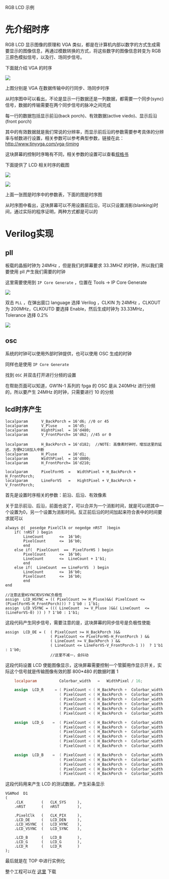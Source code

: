 RGB LCD 示例

# 先介绍时序

RGB LCD 显示图像的原理和 VGA 类似，都是在计算机内部以数字的方式生成需要显示的图像信息，再通过模数转换的方式，将这些数字的图像信息转变为 RGB 三原色模拟信号，以及行、场同步信号。

下面就介绍 VGA 的时序

![](./../../../assets/examples/lcd_pjt_1.png)

上图分别是 VGA 在数据传输中的行同步、场同步时序

从时序图中可以看出，不论是显示一行数据还是一列数据，都需要一个同步(sync)信号，数据的传输需要在两个同步信号的脉冲之间完成

每一行的数据包括显示前沿(back porch)、有效数据(active viedo)、显示后沿(front porch)

其中的有效数据就是我们常说的分辨率，而显示前后沿的参数需要参考具体的分辨率与帧数进行设置，相关参数可以参考典型参数，链接在此： http://www.tinyvga.com/vga-timing

这块屏幕的控制时序略有不同，相关参数的设置可以查看[规格书](./../../../assets/files/AT050TN43.pdf)

下面提供了 LCD 相关时序的截图

![](./../../../assets/examples/lcd_pjt_2.png)

![](./../../../assets/examples/lcd_pjt_3.png)

上面一张图是时序中的参数表，下面的图是时序图

从时序图中看出，这块屏幕可以不用设置前后沿，可以只设置消影(blanking)时间，通过实际的程序证明，两种方式都是可以的

# Verilog实现

## pll

板载的晶振时钟为 24MHz ，但是我们的屏幕要求 33.3MHZ 的时钟，所以我们需要使用 pll 产生我们需要的时钟

这里需要使用到 `IP Core Generate` ，位置在 Tools -> IP Core Generate

![](./../../../assets/examples/lcd_pjt_4.png)

双击 `PLL` ，在弹出窗口 language 选择 Verilog ，CLKIN 为 24MHz ，CLKOUT 为 200MHz，CLKOUTD 要选择 Enable，然后生成时钟为 33.33MHz，Tolerance 选择 0.2%

![](./../../../assets/examples/lcd_pjt_5.png)

## osc

系统的时钟可以使用外部时钟提供，也可以使用 OSC 生成的时钟

同样也是使用 `IP Core Generate`

找到 `OSC` 并双击打开进行分频的设置

在帮助页面可以知道，GW1N-1 系列的 fpga 的 OSC 是从 240MHz 进行分频的，所以要产生 24MHz 的时钟，只需要进行 10 的分频

## lcd时序产生

```
localparam      V_BackPorch = 16'd6; //0 or 45
localparam      V_Pluse 	= 16'd5; 
localparam      HightPixel  = 16'd480;
localparam      V_FrontPorch= 16'd62; //45 or 0

localparam      H_BackPorch = 16'd182; 	//NOTE: 高像素时钟时，增加这里的延迟，方便K210加入中断
localparam      H_Pluse 	= 16'd1; 
localparam      WidthPixel  = 16'd800;
localparam      H_FrontPorch= 16'd210;

localparam      PixelForHS  =   WidthPixel + H_BackPorch + H_FrontPorch;  	
localparam      LineForVS   =   HightPixel + V_BackPorch + V_FrontPorch;
```

首先是设置时序相关的参数：前沿、后沿、有效像素

关于显示前沿、后沿，前面也说了，可以合并为一个消影时间，就是可以把其中一个设置为0，另一个设置为消影时间。反正前后沿的时间加起来符合表中的时间要求就可以

```
always @(  posedge PixelClk or negedge nRST  )begin
    if( !nRST ) begin
        LineCount       <=  16'b0;    
        PixelCount      <=  16'b0;
        end
    else if(  PixelCount  ==  PixelForHS ) begin
        PixelCount      <=  16'b0;
        LineCount       <=  LineCount + 1'b1;
        end
    else if(  LineCount  == LineForVS  ) begin
        LineCount       <=  16'b0;
        PixelCount      <=  16'b0;
        end
end

//注意这里HSYNC和VSYNC负极性
assign  LCD_HSYNC = (( PixelCount >= H_Pluse)&&( PixelCount <= (PixelForHS-H_FrontPorch))) ? 1'b0 : 1'b1;
assign  LCD_VSYNC = ((( LineCount  >= V_Pluse )&&( LineCount  <= (LineForVS-0) )) ) ? 1'b0 : 1'b1;
```

这段代码产生同步信号，需要注意的是，这块屏幕的同步信号是负极性使能

```
assign  LCD_DE = (  ( PixelCount >= H_BackPorch )&&
                    ( PixelCount <= PixelForHS-H_FrontPorch ) &&
                    ( LineCount >= V_BackPorch ) &&
                    ( LineCount <= LineForVS-V_FrontPorch-1 ))  ? 1'b1 : 1'b0;
                    //这里不减一，会抖动
```

这段代码设置 LCD 使能图像显示，这块屏幕需要控制一个管脚用作显示开关，实际这个信号就是传输图像有效的那 800*480 的数据时置 1

```verilog
    localparam          Colorbar_width   =   WidthPixel / 16;

    assign  LCD_R     = ( PixelCount < ( H_BackPorch +  Colorbar_width * 0  )) ? 5'b00000 :
                        ( PixelCount < ( H_BackPorch +  Colorbar_width * 1  )) ? 5'b00001 : 
                        ( PixelCount < ( H_BackPorch +  Colorbar_width * 2  )) ? 5'b00010 :    
                        ( PixelCount < ( H_BackPorch +  Colorbar_width * 3  )) ? 5'b00100 :    
                        ( PixelCount < ( H_BackPorch +  Colorbar_width * 4  )) ? 5'b01000 :    
                        ( PixelCount < ( H_BackPorch +  Colorbar_width * 5  )) ? 5'b10000 :  5'b00000;

    assign  LCD_G    =  ( PixelCount < ( H_BackPorch +  Colorbar_width * 6  )) ? 6'b000001: 
                        ( PixelCount < ( H_BackPorch +  Colorbar_width * 7  )) ? 6'b000010:    
                        ( PixelCount < ( H_BackPorch +  Colorbar_width * 8  )) ? 6'b000100:    
                        ( PixelCount < ( H_BackPorch +  Colorbar_width * 9  )) ? 6'b001000:    
                        ( PixelCount < ( H_BackPorch +  Colorbar_width * 10 )) ? 6'b010000:    
                        ( PixelCount < ( H_BackPorch +  Colorbar_width * 11 )) ? 6'b100000:  6'b000000;

    assign  LCD_B    =  ( PixelCount < ( H_BackPorch +  Colorbar_width * 12 )) ? 5'b00001 : 
                        ( PixelCount < ( H_BackPorch +  Colorbar_width * 13 )) ? 5'b00010 :    
                        ( PixelCount < ( H_BackPorch +  Colorbar_width * 14 )) ? 5'b00100 :    
                        ( PixelCount < ( H_BackPorch +  Colorbar_width * 15 )) ? 5'b01000 :    
                        ( PixelCount < ( H_BackPorch +  Colorbar_width * 16 )) ? 5'b10000 :  5'b00000;
```

这段代码用来产生 LCD 的测试数据，产生彩条显示

```
VGAMod	D1
(
    .CLK		(	CLK_SYS     ),
    .nRST		(	nRST		),

    .PixelClk	(	CLK_PIX		),
    .LCD_DE		(	LCD_DEN	 	),
    .LCD_HSYNC	(	LCD_HYNC 	),
    .LCD_VSYNC	(	LCD_SYNC 	),

    .LCD_B		(	LCD_B		),
    .LCD_G		(	LCD_G		),
    .LCD_R		(	LCD_R		)
);
```

最后就是在 TOP 中进行实例化

整个工程可以在 [这里](https://github.com/sipeed/Tang-Nano-examples/tree/master/example_lcd) 下载

